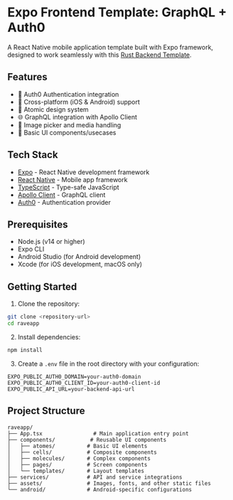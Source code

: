 # Expo Frontend Template: GraphQL + Auth0

A React Native mobile application template built with Expo framework, designed to work seamlessly with this [Rust Backend Template](https://github.com/asyade/rust-backend-template-graphql-sqlx-openid).

## Features

- 🔐 Auth0 Authentication integration
- 📱 Cross-platform (iOS & Android) support
- 🎨 Atomic design system
- 🌐 GraphQL integration with Apollo Client
- 📸 Image picker and media handling
- 📱 Basic UI components/usecases

## Tech Stack

- [Expo](https://expo.dev/) - React Native development framework
- [React Native](https://reactnative.dev/) - Mobile app framework
- [TypeScript](https://www.typescriptlang.org/) - Type-safe JavaScript
- [Apollo Client](https://www.apollographql.com/docs/react/) - GraphQL client
- [Auth0](https://auth0.com/) - Authentication provider

## Prerequisites

- Node.js (v14 or higher)
- Expo CLI
- Android Studio (for Android development)
- Xcode (for iOS development, macOS only)

## Getting Started

1. Clone the repository:
```bash
git clone <repository-url>
cd raveapp
```

2. Install dependencies:
```bash
npm install
```

3. Create a `.env` file in the root directory with your configuration:
```
EXPO_PUBLIC_AUTH0_DOMAIN=your-auth0-domain
EXPO_PUBLIC_AUTH0_CLIENT_ID=your-auth0-client-id
EXPO_PUBLIC_API_URL=your-backend-api-url
```

## Project Structure

```
raveapp/
├── App.tsx                # Main application entry point
├── components/           # Reusable UI components
│   ├── atomes/          # Basic UI elements
│   ├── cells/           # Composite components
│   ├── molecules/       # Complex components
│   ├── pages/           # Screen components
│   └── templates/       # Layout templates
├── services/            # API and service integrations
├── assets/              # Images, fonts, and other static files
└── android/             # Android-specific configurations
```

